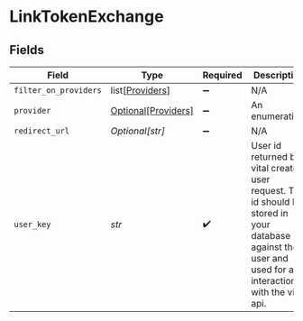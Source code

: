 # LinkTokenExchange


## Fields

| Field                                                                                                                                                       | Type                                                                                                                                                        | Required                                                                                                                                                    | Description                                                                                                                                                 |
| ----------------------------------------------------------------------------------------------------------------------------------------------------------- | ----------------------------------------------------------------------------------------------------------------------------------------------------------- | ----------------------------------------------------------------------------------------------------------------------------------------------------------- | ----------------------------------------------------------------------------------------------------------------------------------------------------------- |
| `filter_on_providers`                                                                                                                                       | list[[Providers](../../models/shared/providers.md)]                                                                                                         | :heavy_minus_sign:                                                                                                                                          | N/A                                                                                                                                                         |
| `provider`                                                                                                                                                  | [Optional[Providers]](../../models/shared/providers.md)                                                                                                     | :heavy_minus_sign:                                                                                                                                          | An enumeration.                                                                                                                                             |
| `redirect_url`                                                                                                                                              | *Optional[str]*                                                                                                                                             | :heavy_minus_sign:                                                                                                                                          | N/A                                                                                                                                                         |
| `user_key`                                                                                                                                                  | *str*                                                                                                                                                       | :heavy_check_mark:                                                                                                                                          | User id returned by vital create user request. This id should be stored in your database against the user and used for all interactions with the vital api. |
